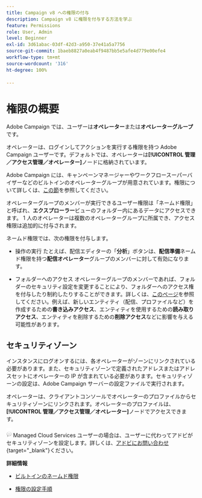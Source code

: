 ```yaml
---
title: Campaign v8 への権限の付与
description: Campaign v8 に権限を付与する方法を学ぶ
feature: Permissions
role: User, Admin
level: Beginner
exl-id: 3d61abac-03df-42d3-a950-37e41a5a7756
source-git-commit: 1baeb8827a0eab4f9487bb5e5afe4d779e00efe4
workflow-type: tm+mt
source-wordcount: '316'
ht-degree: 100%

---
```


# 権限の概要

Adobe Campaign では、ユーザーは&#x200B;**オペレーター**&#x200B;または&#x200B;**オペレーターグループ**&#x200B;です。

オペレーターは、ログインしてアクションを実行する権限を持つ Adobe Campaign ユーザーです。デフォルトでは、オペレーターは&#x200B;**[!UICONTROL 管理／アクセス管理／オペレーター]**&#x200B;ノードに格納されています。

Adobe Campaign には、キャンペーンマネージャーやワークフロースーパーバイザーなどのビルトインのオペレーターグループが用意されています。権限について詳しくは、[この節](../start/gs-permissions.md)を参照してください。

オペレーターグループのメンバーが実行できるユーザー権限は「ネームド権限」と呼ばれ、**エクスプローラー**&#x200B;ビューのフォルダー内にあるデータにアクセスできます。 1 人のオペレーターは複数のオペレーターグループに所属でき、アクセス権限は追加的に付与されます。

ネームド権限では、次の権限を付与します。

* 操作の実行
たとえば、配信エディターの「**分析**」ボタンは、**配信準備**&#x200B;ネームド権限を持つ&#x200B;**配信オペレーター**&#x200B;グループのメンバーに対して有効になります。

* フォルダーへのアクセス
オペレーターグループのメンバーであれば、フォルダーのセキュリティ設定を変更することにより、フォルダーへのアクセス権を付与したり制約したりすることができます。詳しくは、[このページ](../start/folder-permissions.md)を参照してください。例えば、新しいエンティティ（配信、プロファイルなど）を作成するための&#x200B;**書き込みアクセス**、エンティティを使用するための&#x200B;**読み取りアクセス**、エンティティを削除するための&#x200B;**削除アクセス**&#x200B;などに影響を与える可能性があります。

## セキュリティゾーン

インスタンスにログオンするには、各オペレーターがゾーンにリンクされている必要があります。また、セキュリティゾーンで定義されたアドレスまたはアドレスセットにオペレーターの IP が含まれている必要があります。セキュリティゾーンの設定は、Adobe Campaign サーバーの設定ファイルで実行されます。

オペレーターは、クライアントコンソールでオペレーターのプロファイルからセキュリティゾーンにリンクされます。オペレーターのプロファイルは、**[!UICONTROL 管理／アクセス管理／オペレーター]**&#x200B;ノードでアクセスできます。

![](../assets/do-not-localize/speech.png) Managed Cloud Services ユーザーの場合は、ユーザーに代わってアドビがセキュリティゾーンを設定します。詳しくは、[アドビにお問い合わせ](https://helpx.adobe.com/jp/enterprise/admin-guide.html/enterprise/using/support-for-experience-cloud.ug.html){target="_blank"}ください。

**詳細情報**

* [ビルトインのネームド権限](../start/gs-permissions.md)

* [権限の設定手順](../start/manage-permissions.md)
